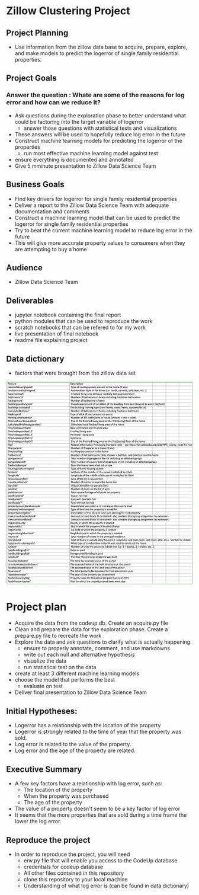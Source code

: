 
# Zillow Clustering Project


## Project Planning
- Use information from the zillow data base to acquire, prepare, explore, and make models to predict the logerror of single family residential properties. 


## Project Goals
### Answer the question : Whate are some of the reasons for log error and how can we reduce it?
- Ask questions during the exploration phase to better understand what could be factoring into the target variable of logerror
  - answer those questions with statistical tests and visualizations
- These answers will be used to hopefully reduce log error in the future
- Construct machine learning models for predicting the logerror of the properties
  - run most effective machine learning model against test
- ensure everything is documented and annotated
- Give 5 mminute presentation to Zillow Data Science Team


## Business Goals
- Find key drivers for logerror for single family residential properties
- Deliver a report to the Zillow Data Science Team with adequate documentation and comments
- Construct a machine learning model that can be used to predict the logerror for single family residential properties
- Try to beat the current machine learning model to reduce log error in the future
- This will give more accurate property values to consumers when they are attempting to buy a home

## Audience
- Zillow Data Science Team

## Deliverables
- jupyter notebook containing the final report
- python modules that can be used to reproduce the work 
- scratch notebooks that can be refered to for my work
- live presentation of final notebook
- readme file explaining project



## Data dictionary
- factors that were brought from the zillow data set 
<img src="images/data_dictionary.png" width = 750>


# Project plan
- Acquire the data from the codeup db. Create an acquire.py file
- Clean and prepare the data for the exploration phase. Create a prepare.py file to recreate the work
- Explore the data and ask questions to clarify what is actually happening. 
  - ensure to properly annotate, comment, and use markdowns
  - write out each null and alternative hypothesis
  - visualize the data
  - run statistical test on the data
- create at least 3 different machine learning models
- choose the model that performs the best
  - evaluate on test
- Deliver final presentation to Zillow Data Science Team

## Initial Hypotheses:
- Logerror has a relationship with the location of the property
- Logerror is strongly related to the time of year that the property was sold.
- Log error is related to the value of the property.
- Log error and the age of the property are related.

## Executive Summary
- A few key factors have a relationship with log error, such as:
  - The location of the property
  - When the property was purchased
  - The age of the property
- The value of a property doesn't seem to be a key factor of log error
- It seems that the more properties that are sold during a time frame the lower the log error.


## Reproduce the project
- In order to reproduce the project, you will need
  - env.py file that will enable you access to the CodeUp database
  - credentials for codeup database
  - All other files contained in this repository
  - clone this repository to your local  machine
  - Understanding of what log error is (can be found in data dictionary)
  
